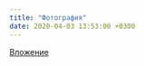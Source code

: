 ```yaml
---
title: "Фотография"
date: 2020-04-03 13:53:00 +0300
---
```



[Вложение](/assets/vk_photos/3/Emd0FvPn8OQ.jpg)
